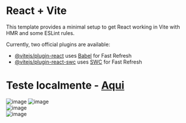 # React + Vite

This template provides a minimal setup to get React working in Vite with HMR and some ESLint rules.

Currently, two official plugins are available:

- [@vitejs/plugin-react](https://github.com/vitejs/vite-plugin-react/blob/main/packages/plugin-react/README.md) uses [Babel](https://babeljs.io/) for Fast Refresh
- [@vitejs/plugin-react-swc](https://github.com/vitejs/vite-plugin-react-swc) uses [SWC](https://swc.rs/) for Fast Refresh

# Teste localmente - <a href="https://stackblitz.com/github/mrtaki67/limppay-home-react?file=README.md">Aqui</a>
![image](https://github.com/user-attachments/assets/171c6ff3-9c41-4c08-a7a8-a596a9145011) ![image](https://github.com/user-attachments/assets/7e968b4b-cff0-4b5c-b93a-d8162571b81b)
<br/>
![image](https://github.com/user-attachments/assets/d26bc373-0101-4e0f-a69e-9249335de6b3)<br/>
![image](https://github.com/user-attachments/assets/3113d660-1405-4823-89b9-886605b7c744)<br/>

